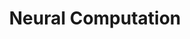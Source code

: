 ---
title: Neural Computation
menu:
  sidebar:
    name: Neural Computation
    identifier: NC
    weight: 300
---